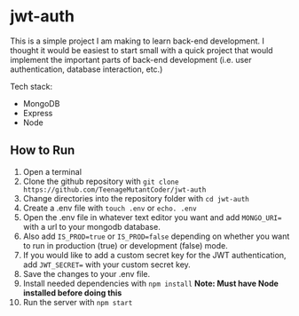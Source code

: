# jwt-auth

This is a simple project I am making to learn back-end development. I thought it would be easiest to start small with a quick project that would implement the important parts of back-end development (i.e. user authentication, database interaction, etc.)

Tech stack:

- MongoDB
- Express
- Node

## How to Run

1. Open a terminal
2. Clone the github repository with `git clone https://github.com/TeenageMutantCoder/jwt-auth`
3. Change directories into the repository folder with `cd jwt-auth`
4. Create a .env file with `touch .env` or `echo. .env`
5. Open the .env file in whatever text editor you want and add `MONGO_URI=` with a url to your mongodb database.
6. Also add `IS_PROD=true` or `IS_PROD=false` depending on whether you want to run in production (true) or development (false) mode.
7. If you would like to add a custom secret key for the JWT authentication, add `JWT_SECRET=` with your custom secret key.
8. Save the changes to your .env file.
9. Install needed dependencies with `npm install` **Note: Must have Node installed before doing this**
10. Run the server with `npm start`
